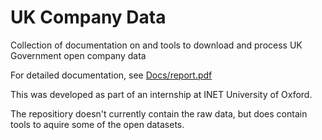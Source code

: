 # UK Company Data
Collection of documentation on and tools to download and process UK Government open company data


For detailed documentation, see [Docs/report.pdf](https://github.com/alfredholmes/UK-Company-Data/blob/master/Docs/report.pdf)

This was developed as part of an internship at INET University of Oxford.

The repositiory doesn't currently contain the raw data, but does contain tools to aquire some of the open datasets.